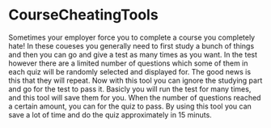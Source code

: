 # CourseCheatingTools

Sometimes your employer force you to complete a course you completely hate! In these coueses you generally need to first study a bunch of things and then you can go and give a test as many times as you want. In the test however there are a limited number of questions which  some of them in each quiz will be randomly selected and displayed for. The good news is this that they will repeat. Now with this tool you can ignore the studying part and go for the test to pass it. Basicly you will run  the test for many times, and this tool will save them for you. When the number of questions reached a certain amount, you can for the quiz to pass. By using this tool you can save a lot of time and do the quiz approximately in 15 minuts.  
